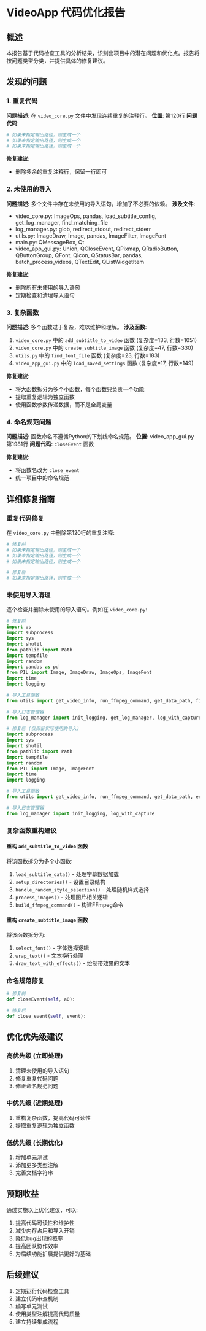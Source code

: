 # VideoApp 代码优化报告

## 概述
本报告基于代码检查工具的分析结果，识别出项目中的潜在问题和优化点。报告将按问题类型分类，并提供具体的修复建议。

## 发现的问题

### 1. 重复代码
**问题描述**: 在 `video_core.py` 文件中发现连续重复的注释行。
**位置**: 第120行
**问题代码**: 
```python
# 如果未指定输出路径，则生成一个
# 如果未指定输出路径，则生成一个
# 如果未指定输出路径，则生成一个
```

**修复建议**:
- 删除多余的重复注释行，保留一行即可

### 2. 未使用的导入
**问题描述**: 多个文件中存在未使用的导入语句，增加了不必要的依赖。
**涉及文件**:
- video_core.py: ImageOps, pandas, load_subtitle_config, get_log_manager, find_matching_file
- log_manager.py: glob, redirect_stdout, redirect_stderr
- utils.py: ImageDraw, Image, pandas, ImageFilter, ImageFont
- main.py: QMessageBox, Qt
- video_app_gui.py: Union, QCloseEvent, QPixmap, QRadioButton, QButtonGroup, QFont, QIcon, QStatusBar, pandas, batch_process_videos, QTextEdit, QListWidgetItem

**修复建议**:
- 删除所有未使用的导入语句
- 定期检查和清理导入语句

### 3. 复杂函数
**问题描述**: 多个函数过于复杂，难以维护和理解。
**涉及函数**:
1. `video_core.py` 中的 `add_subtitle_to_video` 函数 (复杂度=133, 行数=1051)
2. `video_core.py` 中的 `create_subtitle_image` 函数 (复杂度=47, 行数=330)
3. `utils.py` 中的 `find_font_file` 函数 (复杂度=23, 行数=183)
4. `video_app_gui.py` 中的 `load_saved_settings` 函数 (复杂度=17, 行数=149)

**修复建议**:
- 将大函数拆分为多个小函数，每个函数只负责一个功能
- 提取重复逻辑为独立函数
- 使用函数参数传递数据，而不是全局变量

### 4. 命名规范问题
**问题描述**: 函数命名不遵循Python的下划线命名规范。
**位置**: video_app_gui.py 第1981行
**问题代码**: `closeEvent` 函数

**修复建议**:
- 将函数名改为 `close_event`
- 统一项目中的命名规范

## 详细修复指南

### 重复代码修复
在 `video_core.py` 中删除第120行的重复注释:
```python
# 修复前
# 如果未指定输出路径，则生成一个
# 如果未指定输出路径，则生成一个
# 如果未指定输出路径，则生成一个

# 修复后
# 如果未指定输出路径，则生成一个
```

### 未使用导入清理
逐个检查并删除未使用的导入语句。例如在 `video_core.py`:
```python
# 修复前
import os
import subprocess
import sys
import shutil
from pathlib import Path
import tempfile
import random
import pandas as pd
from PIL import Image, ImageDraw, ImageOps, ImageFont
import time
import logging

# 导入工具函数
from utils import get_video_info, run_ffmpeg_command, get_data_path, find_matching_file, ensure_dir, load_subtitle_config, load_style_config, find_font_file

# 导入日志管理器
from log_manager import init_logging, get_log_manager, log_with_capture

# 修复后 (仅保留实际使用的导入)
import subprocess
import sys
import shutil
from pathlib import Path
import tempfile
import random
from PIL import Image, ImageFont
import time
import logging

# 导入工具函数
from utils import get_video_info, run_ffmpeg_command, get_data_path, ensure_dir, load_style_config, find_font_file

# 导入日志管理器
from log_manager import init_logging, log_with_capture
```

### 复杂函数重构建议

#### 重构 `add_subtitle_to_video` 函数
将该函数拆分为多个小函数:
1. `load_subtitle_data()` - 处理字幕数据加载
2. `setup_directories()` - 设置目录结构
3. `handle_random_style_selection()` - 处理随机样式选择
4. `process_images()` - 处理图片相关逻辑
5. `build_ffmpeg_command()` - 构建FFmpeg命令

#### 重构 `create_subtitle_image` 函数
将该函数拆分为:
1. `select_font()` - 字体选择逻辑
2. `wrap_text()` - 文本换行处理
3. `draw_text_with_effects()` - 绘制带效果的文本

### 命名规范修复
```python
# 修复前
def closeEvent(self, a0):

# 修复后
def close_event(self, event):
```

## 优化优先级建议

### 高优先级 (立即处理)
1. 清理未使用的导入语句
2. 修复重复代码问题
3. 修正命名规范问题

### 中优先级 (近期处理)
1. 重构复杂函数，提高代码可读性
2. 提取重复逻辑为独立函数

### 低优先级 (长期优化)
1. 增加单元测试
2. 添加更多类型注解
3. 完善文档字符串

## 预期收益
通过实施以上优化建议，可以:
1. 提高代码可读性和维护性
2. 减少内存占用和导入开销
3. 降低bug出现的概率
4. 提高团队协作效率
5. 为后续功能扩展提供更好的基础

## 后续建议
1. 定期运行代码检查工具
2. 建立代码审查机制
3. 编写单元测试
4. 使用类型注解提高代码质量
5. 建立持续集成流程